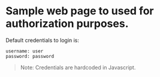 # Sample web page to used for authorization purposes.
Default credentials to login is:
```
username: user
password: password
```

> Note:  Credentials are hardcoded in Javascript.
